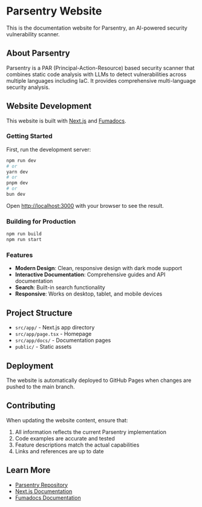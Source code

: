 # Parsentry Website

This is the documentation website for Parsentry, an AI-powered security vulnerability scanner.

## About Parsentry

Parsentry is a PAR (Principal-Action-Resource) based security scanner that combines static code analysis with LLMs to detect vulnerabilities across multiple languages including IaC. It provides comprehensive multi-language security analysis.

## Website Development

This website is built with [Next.js](https://nextjs.org) and [Fumadocs](https://fumadocs.vercel.app/).

### Getting Started

First, run the development server:

```bash
npm run dev
# or
yarn dev
# or
pnpm dev
# or
bun dev
```

Open [http://localhost:3000](http://localhost:3000) with your browser to see the result.

### Building for Production

```bash
npm run build
npm run start
```

### Features

- **Modern Design**: Clean, responsive design with dark mode support
- **Interactive Documentation**: Comprehensive guides and API documentation
- **Search**: Built-in search functionality
- **Responsive**: Works on desktop, tablet, and mobile devices

## Project Structure

- `src/app/` - Next.js app directory
- `src/app/page.tsx` - Homepage
- `src/app/docs/` - Documentation pages
- `public/` - Static assets

## Deployment

The website is automatically deployed to GitHub Pages when changes are pushed to the main branch.

## Contributing

When updating the website content, ensure that:

1. All information reflects the current Parsentry implementation
2. Code examples are accurate and tested
3. Feature descriptions match the actual capabilities
4. Links and references are up to date

## Learn More

- [Parsentry Repository](https://github.com/HikaruEgashira/parsentry)
- [Next.js Documentation](https://nextjs.org/docs)
- [Fumadocs Documentation](https://fumadocs.vercel.app/)
